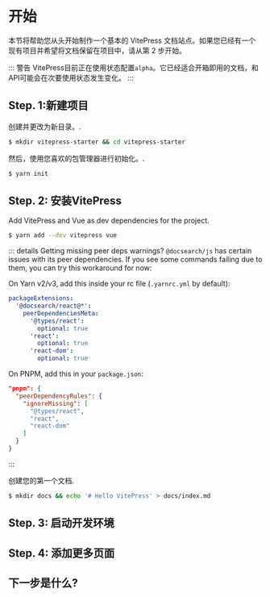 # 开始

本节将帮助您从头开始制作一个基本的 VitePress 文档站点。如果您已经有一个现有项目并希望将文档保留在项目中，请从第 2 步开始。

::: 警告
VitePress目前正在使用状态配置`alpha`。它已经适合开箱即用的文档，和API可能会在次要使用状态发生变化。
:::

## Step. 1:新建项目

创建并更改为新目录。.

```bash
$ mkdir vitepress-starter && cd vitepress-starter
```

然后，使用您喜欢的包管理器进行初始化。.

```bash
$ yarn init
```

## Step. 2: 安装VitePress

Add VitePress and Vue as dev dependencies for the project.

```bash
$ yarn add --dev vitepress vue
```

::: details Getting missing peer deps warnings?
`@docsearch/js` has certain issues with its peer dependencies. If you see some commands failing due to them, you can try this workaround for now:

On Yarn v2/v3, add this inside your rc file (`.yarnrc.yml` by default):

```yaml
packageExtensions:
  '@docsearch/react@*':
    peerDependenciesMeta:
      '@types/react':
        optional: true
      'react':
        optional: true
      'react-dom':
        optional: true
```

On PNPM, add this in your `package.json`:

```json
"pnpm": {
  "peerDependencyRules": {
    "ignoreMissing": [
      "@types/react",
      "react",
      "react-dom"
    ]
  }
}
```

:::

创建您的第一个文档.

```bash
$ mkdir docs && echo '# Hello VitePress' > docs/index.md
```

## Step. 3: 启动开发环境




##  Step. 4: 添加更多页面




## 下一步是什么?


